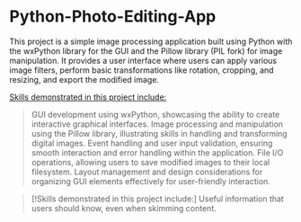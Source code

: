 # Python-Photo-Editing-App
This project is a simple image processing application built using Python with the wxPython library for the GUI and the Pillow library (PIL fork) for image manipulation. It provides a user interface where users can apply various image filters, perform basic transformations like rotation, cropping, and resizing, and export the modified image.

<u>Skills demonstrated in this project include:</u>

>GUI development using wxPython, showcasing the ability to create interactive graphical interfaces.
>Image processing and manipulation using the Pillow library, illustrating skills in handling and transforming digital images.
>Event handling and user input validation, ensuring smooth interaction and error handling within the application.
>File I/O operations, allowing users to save modified images to their local filesystem.
>Layout management and design considerations for organizing GUI elements effectively for user-friendly interaction.

> [!Skills demonstrated in this project include:]
> Useful information that users should know, even when skimming content.
